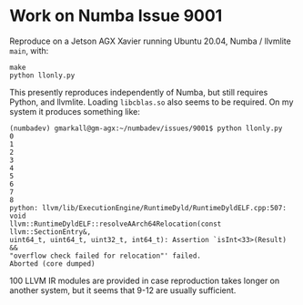 # Work on Numba Issue 9001

Reproduce on a Jetson AGX Xavier running Ubuntu 20.04, Numba / llvmlite `main`,
with:

```
make
python llonly.py
```

This presently reproduces independently of Numba, but still requires Python,
and llvmlite. Loading `libcblas.so` also seems to be required. On my system it
produces something like:

```
(numbadev) gmarkall@gm-agx:~/numbadev/issues/9001$ python llonly.py 
0
1
2
3
4
5
6
7
8
python: llvm/lib/ExecutionEngine/RuntimeDyld/RuntimeDyldELF.cpp:507: void
llvm::RuntimeDyldELF::resolveAArch64Relocation(const llvm::SectionEntry&,
uint64_t, uint64_t, uint32_t, int64_t): Assertion `isInt<33>(Result) &&
"overflow check failed for relocation"' failed.
Aborted (core dumped)
```

100 LLVM IR modules are provided in case reproduction takes longer on another
system, but it seems that 9-12 are usually sufficient.
